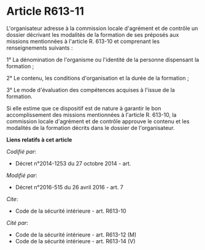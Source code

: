 # Article R613-11

L'organisateur adresse à la commission  locale d'agrément et de contrôle un dossier décrivant les modalités de la formation
de ses préposés aux missions mentionnées à l'article R. 613-10 et comprenant les renseignements suivants : 

1° La dénomination de l'organisme ou l'identité de la personne dispensant la formation ; 

2° Le contenu, les conditions d'organisation et la durée de la formation ; 

3° Le mode d'évaluation des compétences acquises à l'issue de la formation. 

Si elle estime que ce dispositif est de nature à garantir le bon accomplissement des missions mentionnées à l'article R.
613-10, la commission  locale d'agrément et de contrôle approuve le contenu et les modalités de la formation décrits dans le
dossier de l'organisateur.

**Liens relatifs à cet article**

_Codifié par_:

  - Décret n°2014-1253 du 27 octobre 2014 - art.

_Modifié par_:

  - Décret n°2016-515 du 26 avril 2016 - art. 7

_Cite_:

  - Code de la sécurité intérieure - art. R613-10

_Cité par_:

  - Code de la sécurité intérieure - art. R613-12 (M)
  - Code de la sécurité intérieure - art. R613-14 (V)
